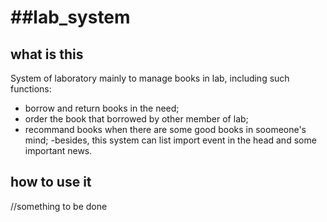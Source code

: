 ##lab_system
=================================================================================
what is this
---------------
System of laboratory mainly to manage books in lab, including such functions:
  - borrow and return books in the need;
  - order the book that borrowed by other member of lab;
  - recommand books when there are some good books in soomeone's mind;
  -besides, this system can list import event in the head and some important news.

how to use it 
----------------
//something to be done
